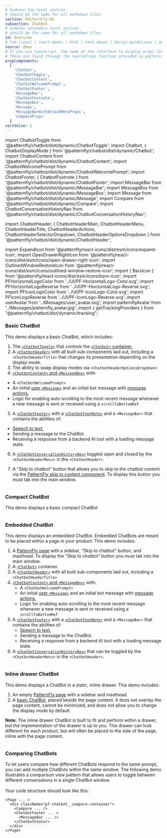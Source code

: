 ```yaml
---
# Sidenav top-level section
# should be the same for all markdown files
section: PatternFly-AI
subsection: ChatBot
# Sidenav secondary level section
# should be the same for all markdown files
id: Overview
# Tab (react | react-demos | html | html-demos | design-guidelines | accessibility)
source: demo
# If you use typescript, the name of the interface to display props for
# These are found through the sourceProps function provided in patternfly-docs.source.js
propComponents:
  [
    'Chatbot',
    'ChatbotToggle',
    'ChatbotContent',
    'ChatbotWelcomePrompt',
    'ChatbotFooter',
    'MessageBar',
    'ChatbotFootnote',
    'MessageBox',
    'Message',
    'MessageBarWithAttachMenuProps',
    'CompareProps'
  ]
sortValue: 2
---
```


import ChatbotToggle from '@patternfly/chatbot/dist/dynamic/ChatbotToggle';
import Chatbot, { ChatbotDisplayMode } from '@patternfly/chatbot/dist/dynamic/Chatbot';
import ChatbotContent from '@patternfly/chatbot/dist/dynamic/ChatbotContent';
import ChatbotWelcomePrompt from '@patternfly/chatbot/dist/dynamic/ChatbotWelcomePrompt';
import ChatbotFooter, { ChatbotFootnote } from '@patternfly/chatbot/dist/dynamic/ChatbotFooter';
import MessageBar from '@patternfly/chatbot/dist/dynamic/MessageBar';
import MessageBox from '@patternfly/chatbot/dist/dynamic/MessageBox';
import Message from '@patternfly/chatbot/dist/dynamic/Message';
import Compare from '@patternfly/chatbot/dist/dynamic/Compare';
import ChatbotConversationHistoryNav from '@patternfly/chatbot/dist/dynamic/ChatbotConversationHistoryNav';

import ChatbotHeader, {
ChatbotHeaderMain,
ChatbotHeaderMenu,
ChatbotHeaderTitle,
ChatbotHeaderActions,
ChatbotHeaderSelectorDropdown,
ChatbotHeaderOptionsDropdown
} from '@patternfly/chatbot/dist/dynamic/ChatbotHeader';

import ExpandIcon from '@patternfly/react-icons/dist/esm/icons/expand-icon';
import OpenDrawerRightIcon from '@patternfly/react-icons/dist/esm/icons/open-drawer-right-icon';
import OutlinedWindowRestoreIcon from '@patternfly/react-icons/dist/esm/icons/outlined-window-restore-icon';
import { BarsIcon } from '@patternfly/react-icons/dist/esm/icons/bars-icon';
import PFHorizontalLogoColor from '../UI/PF-HorizontalLogo-Color.svg';
import PFHorizontalLogoReverse from '../UI/PF-HorizontalLogo-Reverse.svg';
import PFIconLogoColor from '../UI/PF-IconLogo-Color.svg';
import PFIconLogoReverse from '../UI/PF-IconLogo-Reverse.svg';
import userAvatar from '../Messages/user_avatar.svg';
import patternflyAvatar from '../Messages/patternfly_avatar.jpg';
import { getTrackingProviders } from "@patternfly/chatbot/dist/dynamic/tracking";

### Basic ChatBot

This demo displays a basic ChatBot, which includes:

1. The [`<ChatbotToggle>`](/patternfly-ai/chatbot/ui#toggle) that controls the [`<Chatbot>` container.](/patternfly-ai/chatbot/ui#container)
2. A [`<ChatbotHeader>`](/patternfly-ai/chatbot/ui#header) with all built sub-components laid out, including a `<ChatbotHeaderTitle>` that changes its presentation depending on the display mode.
3. The ability to swap display modes via `<ChatbotHeaderOptionsDropdown>`
4. [`<ChatbotContent>` and `<MessageBox>`](/patternfly-ai/chatbot/ui#content-and-message-box) with:

- A `<ChatbotWelcomePrompt>`
- An initial [user `<Message>`](/patternfly-ai/chatbot/messages#user-messages) and an initial bot message with [message actions.](/patternfly-ai/chatbot/messages#message-actions)
- Logic for enabling auto-scrolling to the most recent message whenever a new message is sent or received using a `scrollToBottomRef`

5. A [`<ChatbotFooter>`](/patternfly-ai/chatbot/ui#footer) with a [`<ChatbotFootNote>`](/patternfly-ai/chatbot/ui#footnote-with-popover) and a `<MessageBar>` that contains the abilities of:

- [Speech to text.](/patternfly-ai/chatbot/ui#message-bar-with-speech-recognition-and-file-attachment)
- Sending a message to the ChatBot.
- Receiving a response from a backend AI tool with a loading message state.

6. A [`<ChatbotConversationHistoryNav>`](/patternfly-ai/chatbot/ui#navigation) toggled open and closed by the `<ChatbotHeaderMenu`> in the `<ChatbotHeader>`.

7. A "Skip to chatbot" button that allows you to skip to the chatbot content via the [PatternFly skip to content component](/patternfly-ai/chatbot/ui#skip-to-content). To display this button you must tab into the main window.

```js file="./Chatbot.tsx" isFullscreen

```

### Compact ChatBot

This demo displays a basic compact ChatBot

```js file="./ChatbotCompact.tsx" isFullscreen

```

### Embedded ChatBot

This demo displays an embedded ChatBot. Embedded ChatBots are meant to be placed within a page in your product. This demo includes:

1. A [PatternFly page](/components/page) with a sidebar, "Skip to chatbot" button, and masthead. To display the "Skip to chatbot" button you must tab into the main window.
2. A [`<Chatbot>`](/patternfly-ai/chatbot/ui#container) container.
3. A [`<ChatbotHeader>`](/patternfly-ai/chatbot/ui#header) with all built sub-components laid out, including a `<ChatbotHeaderTitle>`
4. [`<ChatbotContent>` and `<MessageBox>`](/patternfly-ai/chatbot/ui#content-and-message-box) with:
   - A `<ChatbotWelcomePrompt>`
   - An initial [user `<Message>`](/patternfly-ai/chatbot/messages#user-messages) and an initial bot message with [message actions.](/patternfly-ai/chatbot/messages/#message-actions)
   - Logic for enabling auto-scrolling to the most recent message whenever a new message is sent or received using a `scrollToBottomRef`
5. A [`<ChatbotFooter>`](/patternfly-ai/chatbot/ui#footer) with a [`<ChatbotFootNote>`](/patternfly-ai/chatbot/ui#footnote-with-popover) and a `<MessageBar>` that contains the abilities of:
   - [Speech to text.](/patternfly-ai/chatbot/ui#message-bar-with-speech-recognition-and-file-attachment)
   - Sending a message to the ChatBot.
   - Receiving a response from a backend AI tool with a loading message state.
6. A [`<ChatbotConversationHistoryNav>`](/patternfly-ai/chatbot/ui#navigation) that can be toggled by the `<ChatbotHeaderMenu`> in the `<ChatbotHeader>`.

```js file="./EmbeddedChatbot.tsx" isFullscreen

```

### Inline drawer ChatBot

This demo displays a ChatBot in a static, inline drawer. This demo includes:

1. An empty [PatternFly page](/components/page) with a sidebar and masthead.
2. A [basic ChatBot](#basic-chatbot), placed beside the page content. It does not overlay the page content, cannot be minimized, and does not allow you to change the display mode by default.

**Note:** The inline drawer ChatBot is built to fit and perform within a drawer, but the implementation of the drawer is up to you. This drawer can look different for each product, but will often be placed to the side of the page, inline with the page content.

```js file="./ChatbotInDrawer.tsx" isFullscreen

```

### Comparing ChatBots

To let users compare how different ChatBots respond to the same prompt, you can add multiple ChatBots within the same window. The following demo illustrates a comparison view pattern that allows users to toggle between different conversations in a single ChatBot window.
<br /><br />
Your code structure should look like this:

```noLive
<Page ... >
  <div className="pf-chatbot__compare-container">
    <Compare ... />
    <ChatbotFooter ... >
      <MessageBar ... />
    </ChatbotFooter>
  </div>
</Page>
```

```js file="./EmbeddedComparisonChatbot.tsx" isFullscreen

```
